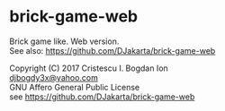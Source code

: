 # brick-game-web
Brick game like. Web version.  
See also: https://github.com/DJakarta/brick-game-web  

Copyright (C) 2017 Cristescu I. Bogdan Ion  
djbogdy3x@yahoo.com  
GNU Affero General Public License  
see https://github.com/DJakarta/brick-game-web
